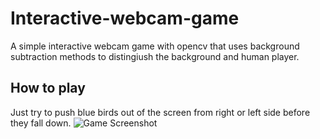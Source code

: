 # Interactive-webcam-game
A simple interactive webcam game with opencv that uses background subtraction methods to distingiush the background and human player.

## How to play
Just try to push blue birds out of the screen from right or left side before they fall down.
![Game Screenshot](https://user-images.githubusercontent.com/25208220/91063434-3c794800-e643-11ea-9c32-27dd998b98a6.png)
